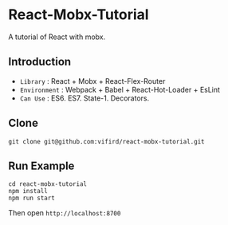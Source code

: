 # React-Mobx-Tutorial
A tutorial of React with mobx.

## Introduction
  * `Library` : React + Mobx + React-Flex-Router
  * `Environment` : Webpack + Babel + React-Hot-Loader + EsLint
  * `Can Use` : ES6. ES7. State-1. Decorators.

## Clone
```
git clone git@github.com:vifird/react-mobx-tutorial.git
```

## Run Example
```
cd react-mobx-tutorial
npm install
npm run start
```
Then open `http://localhost:8700`
